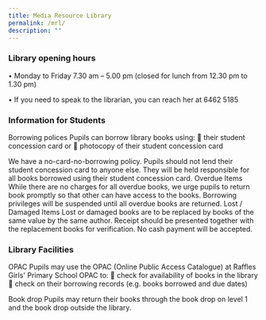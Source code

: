```yaml
---
title: Media Resource Library
permalink: /mrl/
description: ""
---
```

### **Library opening hours**
•	Monday to Friday 
7.30 am – 5.00 pm (closed for lunch from 12.30 pm to 1.30 pm)

•	If you need to speak to the librarian, you can reach her at 6462 5185

### **Information for Students**
Borrowing polices 
Pupils can borrow library books using:
	their student concession card or 
	photocopy of their student concession card 

We have a no-card-no-borrowing policy. Pupils should not lend their student concession card to anyone else. They will be held responsible for all books borrowed using their student concession card. 
Overdue Items
While there are no charges for all overdue books, we urge pupils to return book promptly so that other can have access to the books. Borrowing privileges will be suspended until all overdue books are returned.
Lost / Damaged Items
Lost or damaged books are to be replaced by books of the same value by the same author. Receipt should be presented together with the replacement books for verification. No cash payment will be accepted.

### **Library Facilities**

OPAC
Pupils may use the OPAC (Online Public Access Catalogue) at Raffles Girls' Primary School OPAC to:
	check for availability of books in the library
	check on their borrowing records (e.g. books borrowed and due dates) 

Book drop
Pupils may return their books through the book drop on level 1 and the book drop outside the library.

